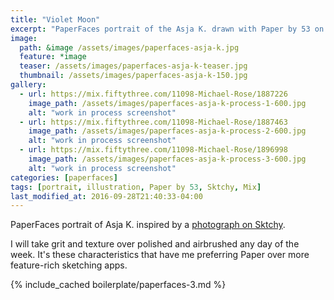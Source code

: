 ```yaml
---
title: "Violet Moon"
excerpt: "PaperFaces portrait of the Asja K. drawn with Paper by 53 on an iPad."
image: 
  path: &image /assets/images/paperfaces-asja-k.jpg 
  feature: *image
  teaser: /assets/images/paperfaces-asja-k-teaser.jpg
  thumbnail: /assets/images/paperfaces-asja-k-150.jpg
gallery:
  - url: https://mix.fiftythree.com/11098-Michael-Rose/1887226
    image_path: /assets/images/paperfaces-asja-k-process-1-600.jpg
    alt: "work in process screenshot"
  - url: https://mix.fiftythree.com/11098-Michael-Rose/1887463
    image_path: /assets/images/paperfaces-asja-k-process-2-600.jpg
    alt: "work in process screenshot"
  - url: https://mix.fiftythree.com/11098-Michael-Rose/1896998
    image_path: /assets/images/paperfaces-asja-k-process-3-600.jpg
    alt: "work in process screenshot"
categories: [paperfaces]
tags: [portrait, illustration, Paper by 53, Sktchy, Mix]
last_modified_at: 2016-09-28T21:40:33-04:00
---
```


PaperFaces portrait of Asja K. inspired by a [photograph on Sktchy](http://sktchy.com/d5SaaC ).

I will take grit and texture over polished and airbrushed any day of the week. It's these characteristics that have me preferring Paper over more feature-rich sketching apps.

{% include_cached boilerplate/paperfaces-3.md %}
